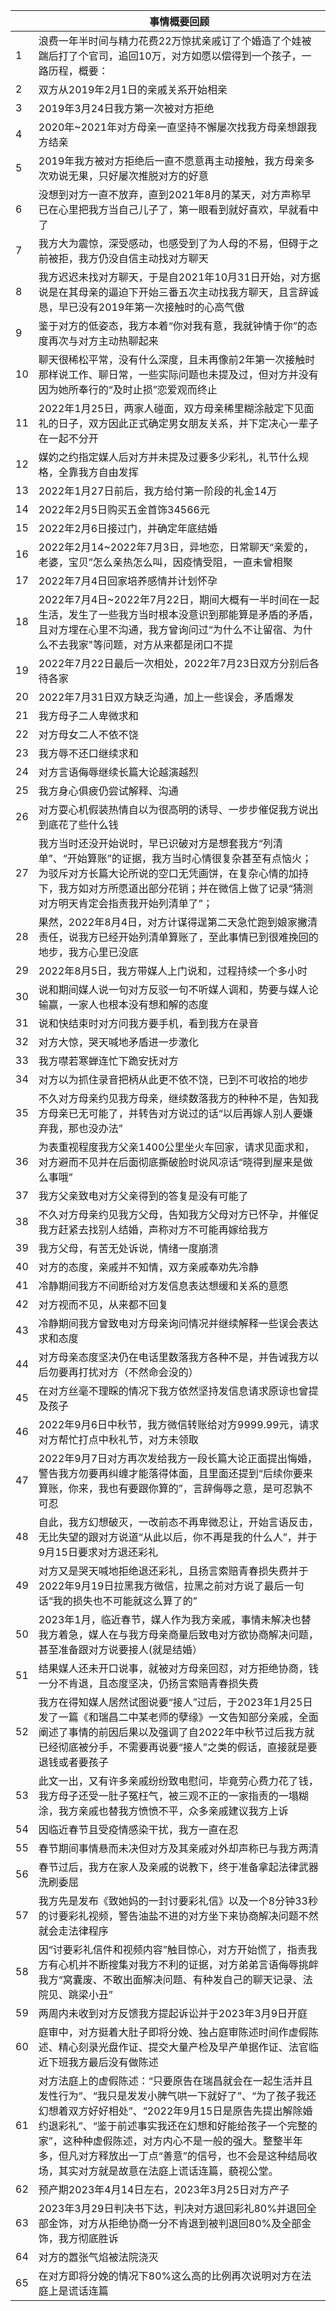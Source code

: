 |     | 事情概要回顾|
|-----|------|
|1|浪费一年半时间与精力花费22万惊扰亲戚订了个婚造了个娃被踹后打了个官司，追回10万，对方如愿以偿得到一个孩子，一路历程，概要：|
|2|双方从2019年2月1日的亲戚关系开始相亲|
|3|2019年3月24日我方第一次被对方拒绝|
|4|2020年~2021年对方母亲一直坚持不懈屡次找我方母亲想跟我方结亲|
|5|2019年我方被对方拒绝后一直不愿意再主动接触，我方母亲多次劝说无果，只好屡次推脱对方的好意|
|6|没想到对方一直不放弃，直到2021年8月的某天，对方声称早已在心里把我方当自己儿子了，第一眼看到就好喜欢，早就看中了|
|7|我方大为震惊，深受感动，也感受到了为人母的不易，但碍于之前被拒，我方仍没自信主动找对方聊天|
|8|我方迟迟未找对方聊天，于是自2021年10月31日开始，对方据说是在其母亲的逼迫下开始三番五次主动找我方聊天，且言辞诚恳，早已没有2019年第一次接触时的心高气傲|
|9|鉴于对方的低姿态，我方本着“你对我有意，我就钟情于你”的态度再次与对方主动热聊起来|
|10|聊天很稀松平常，没有什么深度，且未再像前2年第一次接触时那样说工作、聊日常，一些实际问题也未提及过，但对方并没有因为她所奉行的“及时止损”恋爱观而终止|
|11|2022年1月25日，两家人碰面，双方母亲稀里糊涂敲定下见面礼的日子，双方因此正式确定男女朋友关系，并下定决心一辈子在一起不分开|
|12|媒妁之约指定媒人后对方并未提及过要多少彩礼，礼节什么规格，全靠我方自由发挥|
|13|2022年1月27日前后，我方给付第一阶段的礼金14万|
|14|2022年2月5日购买五金首饰34566元|
|15|2022年2月6日接过门，并确定年底结婚|
|16|2022年2月14~2022年7月3日，异地恋，日常聊天“亲爱的，老婆，宝贝”怎么亲热怎么叫，因疫情受阻，一直未曾相聚|
|17|2022年7月4日回家培养感情并计划怀孕|
|18|2022年7月4日~2022年7月22日，期间大概有一半时间在一起生活，发生了一些我方当时根本没意识到那能算是矛盾的矛盾，且对方埋在心里不沟通，我方曾询问过“为什么不让留宿、为什么不去我家"等问题，对方从来都是闭口不提|
|19|2022年7月22日最后一次相处，2022年7月23日双方分别后各待各家|
|20|2022年7月31日双方缺乏沟通，加上一些误会，矛盾爆发|
|21|我方母子二人卑微求和|
|22|对方母女二人不依不饶|
|23|我方辱不还口继续求和|
|24|对方言语侮辱继续长篇大论越演越烈|
|25|我方身心俱疲仍尝试解释、沟通|
|26|对方耍心机假装热情自以为很高明的诱导、一步步催促我方说出到底花了些什么钱|
|27|我方当时还没开始说时，早已识破对方是想套我方“列清单”、“开始算账”的证据，我方当时心情很复杂甚至有点恼火；为驳斥对方长篇大论所说的空口无凭画饼，在复杂心情的加持下，我方如对方所愿道出部分花销；并在微信上做了记录“猜测对方明天肯定会指责我开始列清单了”；|
|28|果然，2022年8月4日，对方计谋得逞第二天急忙跑到娘家撇清责任，说我方已经开始列清单算账了，至此事情已到很难挽回的地步，我方心里已没底|
|29|2022年8月5日，我方带媒人上门说和，过程持续一个多小时|
|30|说和期间媒人说一句对方反驳一句不听媒人调和，势要与媒人论输赢，一家人也根本没有想和解的态度|
|31|说和快结束时对方问我方要手机，看到我方在录音|
|32|对方大惊，哭天喊地矛盾进一步激化|
|33|我方噤若寒蝉连忙下跪安抚对方|
|34|对方以为抓住录音把柄从此更不依不饶，已到不可收拾的地步|
|35|不久对方母亲约见我方母亲，继续数落我方的种种不是，告知我方母亲已无可能了，并转告对方说过的话“以后再嫁人别人要嫌弃我，那也没办法”|
|36|为表重视程度我方父亲1400公里坐火车回家，请求见面求和，对方避而不见并在后面彻底撕破脸时说风凉话“晓得到屋来是做么事哦”|
|37|我方父亲致电对方父亲得到的答复是没有可能了|
|38|不久对方母亲约见我方父母，告知我方父母对方已怀孕，并催促我方赶紧去找别人结婚，声称对方不可能再嫁给我方|
|39|我方父母，有苦无处诉说，情绪一度崩溃|
|40|对方的态度，亲戚并不知情，双方亲戚奉劝先冷静|
|41|冷静期间我方不间断给对方发信息表达想缓和关系的意愿|
|42|对方视而不见，从来都不回复|
|43|冷静期间我方曾致电对方母亲询问情况并继续解释一些误会表达求和态度|
|44|对方母亲态度坚决仍在电话里数落我方各种不是，并告诫我方以后勿要再打扰对方（不然命会没的）|
|45|在对方丝毫不理睬的情况下我方依然坚持发信息请求原谅也曾提及孩子|
|46|2022年9月6日中秋节，我方微信转账给对方9999.99元，请求对方帮忙打点中秋礼节，对方未领取|
|47|2022年9月7日对方再次发给我方一段长篇大论正面提出悔婚，警告我方勿要再纠缠才能落得体面，且里面还提到“后续你要来算账，你来，我也有要跟你算的”，言辞侮辱之意，是可忍孰不可忍|
|48|自此，我方幻想破灭，一改前态不再卑微忍让，开始言语反击，无比失望的跟对方说道“从此以后，你不再是我的什么人”，并于9月15日要求对方退还彩礼|
|49|对方又是哭天喊地拒绝退还彩礼，且扬言索赔青春损失费并于2022年9月19日拉黑我方微信，拉黑之前对方说了最后一句话“我的损失也不可能就这么算了的”|
|50|2023年1月，临近春节，媒人作为我方亲戚，事情未解决也替我方着急，媒人在与我方母亲商量后致电对方欲协商解决问题，甚至准备跟对方说要接人(就是结婚）|
|51|结果媒人还未开口说事，就被对方母亲回怼，对方拒绝协商，钱一分不肯退，且态度坚决，仍扬言索赔青春损失费|
|52|我方在得知媒人居然试图说要“接人”过后，于2023年1月25日发了一篇《和瑞昌二中某老师的孽缘》一文告知部分亲戚，全面阐述了事情的前因后果以及强调了自2022年中秋节过后我方就已经彻底被分手，不需要再说要“接人”之类的假话，直接就是要退钱或者要孩子|
|53|此文一出，又有许多亲戚纷纷致电慰问，毕竟劳心费力花了钱，我方母子还受一肚子冤枉气，被三观不正的一家指责的一塌糊涂，我方亲戚也替我方愤愤不平，众多亲戚建议我方上诉|
|54|因临近春节且受疫情感染干扰，我方一直在忍|
|55|春节期间事情悬而未决但对方及其亲戚对外却声称已与我方两清|
|56|春节过后，我方在家人及亲戚的说教下，终于准备拿起法律武器洗刷委屈|
|57|我方先是发布《致她妈的一封讨要彩礼信》以及一个8分钟33秒的讨要彩礼视频，警告油盐不进的对方坐下来协商解决问题不然就会走法律程序|
|58|因“讨要彩礼信件和视频内容”触目惊心，对方开始慌了，指责我方有心机并不断搜集对我方不利的证据，对方弟弟言语侮辱挑衅我方“窝囊废、不敢出面解决问题、有种发自己的聊天记录、法院见、跳梁小丑”|
|59|两周内未收到对方反馈我方提起诉讼并于2023年3月9日开庭|
|60|庭审中，对方挺着大肚子即将分娩、独占庭审陈述时间作虚假陈述、精心刻录光盘作证、提交大量产检及早产单据作证、法官临近下班我方最后没有做陈述|
|61|对方法庭上的虚假陈述：“只要原告在瑞昌就会在一起生活并且发性行为”、“我只是发发小脾气哄一下就好了”、“为了孩子我还幻想着双方好好相处”、“2022年9月15日是原告先提出解除婚约退彩礼”、“鉴于前述事实我还在幻想和好能给孩子一个完整的家”，这种种虚假陈述，对方内心不是一般的强大。整整半年多，但凡对方释放出一丁点“善意”的信号，也不会是这种结局收场，其实对方就是故意在法庭上谎话连篇，藐视公堂。|
|62|预产期2023年4月14日左右，2023年3月25日对方产子|
|63|2023年3月29日判决书下达，判决对方退回彩礼80%并退回全部金饰，对方从拒绝协商一分不肯退到被判退回80%及全部金饰，我方彻底胜诉|
|64|对方的嚣张气焰被法院浇灭|
|65|在对方即将分娩的情况下80%这么高的比例再次说明对方在法庭上是谎话连篇|
